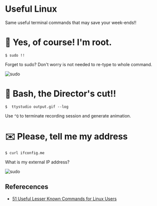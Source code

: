 Useful Linux
============
Same useful terminal commands that may save your week-ends!!

# :repeat: Yes, of course! I'm root.

```$ sudo !!```

Forget to sudo? Don't worry is not needed to re-type to whole command.

![sudo](gifs/sudo.gif)


# :movie_camera: Bash, the Director's cut!!

```$  ttystudio output.gif --log```

Use ```^Q``` to terminate recording session and generate animation.

# :envelope: Please, tell me my address

``` $ curl ifconfig.me ```

What is my external IP address?

![sudo](gifs/ifconfigme.gif)

## Referecences

* [51 Useful Lesser Known Commands for Linux Users](https://www.tecmint.com/51-useful-lesser-known-commands-for-linux-users/)

